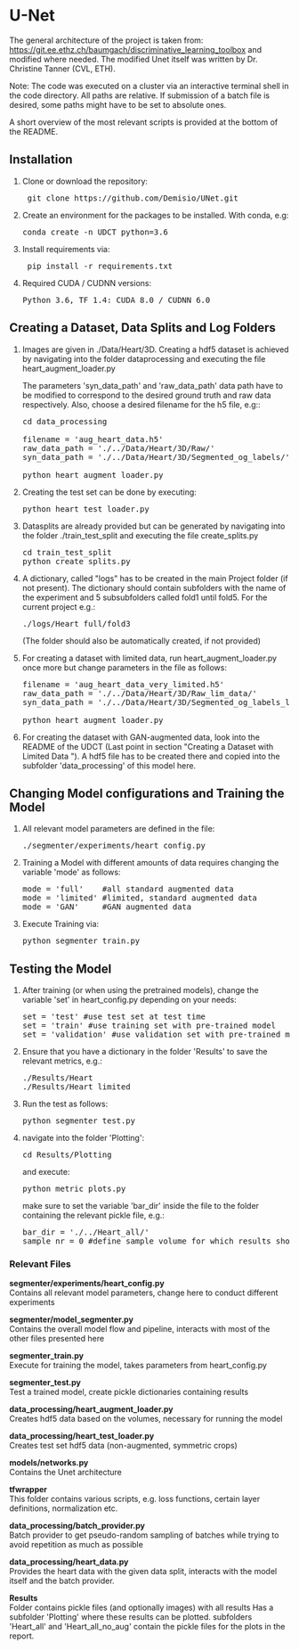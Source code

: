 # U-Net
The general architecture of the project is taken from:
https://git.ee.ethz.ch/baumgach/discriminative_learning_toolbox and modified where needed.
The modified Unet itself was written by Dr. Christine Tanner (CVL, ETH).

Note: The code was executed on a cluster via an interactive terminal shell in the code directory. 
All paths are relative. If submission of a batch file is desired, some paths might have to be set to absolute ones.

A short overview of the most relevant scripts is provided at the bottom of the README.
## Installation
1.  Clone or download the repository:
    <pre> git clone https://github.com/Demisio/UNet.git </pre>
    
2.  Create an environment for the packages to be installed. With conda, e.g: 
    <pre>conda create -n UDCT python=3.6</pre>

2.  Install requirements via: 
    <pre> pip install -r requirements.txt </pre>
    
4.  Required CUDA / CUDNN versions:
    <pre>Python 3.6, TF 1.4: CUDA 8.0 / CUDNN 6.0</pre>
    
## Creating a Dataset, Data Splits and Log Folders
1.  Images are given in ./Data/Heart/3D. Creating a hdf5 dataset is achieved by navigating into the folder dataprocessing
    and executing the file heart_augment_loader.py
    
    The parameters 'syn_data_path' and 'raw_data_path' data path have to be modified to correspond
    to the desired ground truth and raw data respectively. 
    Also, choose a desired filename for the h5 file, e.g::
    
    <pre>cd data_processing
    
    filename = 'aug_heart_data.h5'
    raw_data_path = './../Data/Heart/3D/Raw/'
    syn_data_path = './../Data/Heart/3D/Segmented_og_labels/'
    
    python heart_augment_loader.py</pre>
    
2.  Creating the test set can be done by executing:
    <pre>python heart_test_loader.py</pre>
    
2.  Datasplits are already provided but can be generated by navigating into the folder ./train_test_split and executing
    the file create_splits.py
    <pre>cd train_test_split
    python create_splits.py</pre>
    
3.  A dictionary, called "logs" has to be created in the main Project folder (if not present). The dictionary should
    contain subfolders with the name of the experiment and 5 subsubfolders called fold1 until fold5.
    For the current project e.g.:
    <pre>./logs/Heart_full/fold3</pre>
    
    (The folder should also be automatically created, if not provided)
    
4.  For creating a dataset with limited data, run heart_augment_loader.py once more but change parameters
    in the file as follows:
    <pre>
    filename = 'aug_heart_data_very_limited.h5'
    raw_data_path = './../Data/Heart/3D/Raw_lim_data/'
    syn_data_path = './../Data/Heart/3D/Segmented_og_labels_lim_data/'
    
    python heart_augment_loader.py</pre>
    
5.  For creating the dataset with GAN-augmented data, look into the README of the UDCT
    (Last point in section "Creating a Dataset with Limited Data "). A hdf5 file has to be created there and copied into the subfolder 'data_processing'
    of this model here. 

## Changing Model configurations and Training the Model

1.  All relevant model parameters are defined in the file:
    <pre>./segmenter/experiments/heart_config.py</pre>
2.  Training a Model with different amounts of data requires changing the variable 'mode' as follows:
    <pre>mode = 'full'    #all standard augmented data
    mode = 'limited' #limited, standard augmented data
    mode = 'GAN'     #GAN augmented data</pre>
    
2.  Execute Training via:
    <pre>python segmenter_train.py</pre>
    
## Testing the Model
1.  After training (or when using the pretrained models), change the variable 'set' in heart_config.py depending on your needs:

    <pre>set = 'test' #use test set at test time
    set = 'train' #use training set with pre-trained model
    set = 'validation' #use validation set with pre-trained model</pre>
    
2.  Ensure that you have a dictionary in the folder 'Results' to save the relevant metrics, e.g.:
    <pre>./Results/Heart
    ./Results/Heart_limited</pre>
    
3.  Run the test as follows:
    <pre>python segmenter_test.py</pre>
    
4.  navigate into the folder 'Plotting':
    <pre>cd Results/Plotting</pre>
    
    and execute:
    <pre>python metric_plots.py</pre>
    
    make sure to set the variable 'bar_dir' inside the file to the folder containing the relevant pickle file, e.g.:
    <pre>bar_dir = './../Heart_all/'
    sample_nr = 0 #define sample volume for which results should be plotted (e.g. 0 or 1 for  test set)</pre>
    
### Relevant Files

<b>segmenter/experiments/heart_config.py</b><br />
Contains all relevant model parameters, change here to conduct different experiments
<br /> 

<b>segmenter/model_segmenter.py</b><br />
Contains the overall model flow and pipeline, interacts with most of the other files presented here
<br />

<b>segmenter_train.py</b><br />
Execute for training the model, takes parameters from heart_config.py
<br />

<b>segmenter_test.py</b><br />
Test a trained model, create pickle dictionaries containing results
<br />

<b>data_processing/heart_augment_loader.py</b><br />
Creates hdf5 data based on the volumes, necessary for running the model
<br />

<b>data_processing/heart_test_loader.py</b><br />
Creates test set hdf5 data (non-augmented, symmetric crops)
<br />

<b>models/networks.py</b><br />
Contains the Unet architecture
<br />

<b>tfwrapper</b><br />
This folder contains various scripts, e.g. loss functions, certain layer definitions, normalization etc.
<br />

<b>data_processing/batch_provider.py</b><br />
Batch provider to get pseudo-random sampling of batches while trying to avoid repetition as much as possible
<br />

<b>data_processing/heart_data.py</b><br />
Provides the heart data with the given data split, interacts with the model itself and the batch provider.
<br />

<b>Results</b><br />
Folder contains pickle files (and optionally images) with all results
Has a subfolder 'Plotting' where these results can be plotted.
subfolders 'Heart_all' and 'Heart_all_no_aug' contain the pickle files for the plots in the report.
<br />


